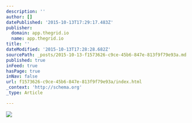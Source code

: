 ```yaml
---
description: ''
author: []
datePublished: '2015-10-13T17:29:17.483Z'
publisher:
  domain: app.thegrid.io
  name: app.thegrid.io
title: ''
dateModified: '2015-10-13T17:28:28.682Z'
sourcePath: _posts/2015-10-13-f1573626-c9ce-45b6-847e-813f9f79e93a.md
published: true
inFeed: true
hasPage: true
inNav: false
url: f1573626-c9ce-45b6-847e-813f9f79e93a/index.html
_context: 'http://schema.org'
_type: Article

---
```

![](https://d33v4339jhl8k0.cloudfront.net/docs/assets/54dd53ebe4b086c0c0966e7a/images/5616ace29033602f2d9baec3/file-B9ogQ0DNxU.gif)